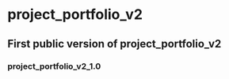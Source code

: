 # project_portfolio_v2

## First public version of project_portfolio_v2

### project_portfolio_v2_1.0
